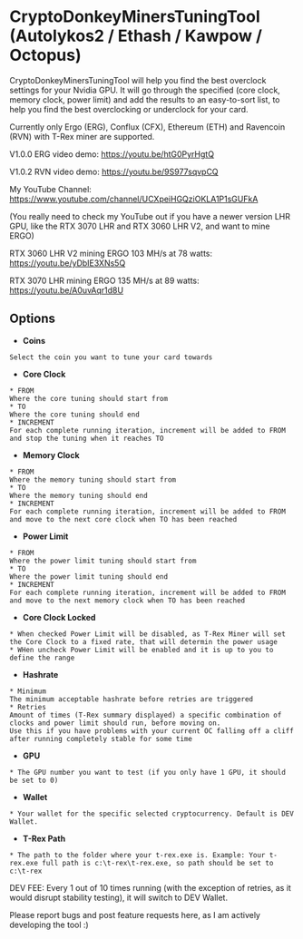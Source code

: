 # CryptoDonkeyMinersTuningTool (Autolykos2 / Ethash / Kawpow / Octopus)

CryptoDonkeyMinersTuningTool will help you find the best overclock settings for your Nvidia GPU. It will go through the specified (core clock, memory clock, power limit) and add the results to an easy-to-sort list, to help you find the best overclocking or underclock for your card.

Currently only Ergo (ERG), Conflux (CFX), Ethereum (ETH) and Ravencoin (RVN) with T-Rex miner are supported.

V1.0.0 ERG video demo: https://youtu.be/htG0PyrHgtQ

V1.0.2 RVN video demo: https://youtu.be/9S977sqvpCQ

My YouTube Channel: https://www.youtube.com/channel/UCXpeiHGQziOKLA1P1sGUFkA

(You really need to check my YouTube out if you have a newer version LHR GPU, like the RTX 3070 LHR and RTX 3060 LHR V2, and want to mine ERGO)

RTX 3060 LHR V2 mining ERGO 103 MH/s at 78 watts: https://youtu.be/yDbIE3XNs5Q

RTX 3070 LHR mining ERGO 135 MH/s at 89 watts: https://youtu.be/A0uvAqr1d8U

## Options
* **Coins**</br>
```
Select the coin you want to tune your card towards
```

* **Core Clock**</br>
```
* FROM
Where the core tuning should start from
* TO
Where the core tuning should end 
* INCREMENT
For each complete running iteration, increment will be added to FROM and stop the tuning when it reaches TO
```

* **Memory Clock**</br>
```
* FROM
Where the memory tuning should start from
* TO
Where the memory tuning should end 
* INCREMENT
For each complete running iteration, increment will be added to FROM and move to the next core clock when TO has been reached
```

* **Power Limit**</br>
```
* FROM
Where the power limit tuning should start from
* TO
Where the power limit tuning should end 
* INCREMENT
For each complete running iteration, increment will be added to FROM and move to the next memory clock when TO has been reached
```

* **Core Clock Locked**</br>
```
* When checked Power Limit will be disabled, as T-Rex Miner will set the Core Clock to a fixed rate, that will determin the power usage
* WHen uncheck Power Limit will be enabled and it is up to you to define the range
```

* **Hashrate**</br>
```
* Minimum
The minimum acceptable hashrate before retries are triggered
* Retries
Amount of times (T-Rex summary displayed) a specific combination of clocks and power limit should run, before moving on.
Use this if you have problems with your current OC falling off a cliff after running completely stable for some time
```

* **GPU**</br>
```
* The GPU number you want to test (if you only have 1 GPU, it should be set to 0)
```

* **Wallet**</br>
```
* Your wallet for the specific selected cryptocurrency. Default is DEV Wallet.
```

* **T-Rex Path**</br>
```
* The path to the folder where your t-rex.exe is. Example: Your t-rex.exe full path is c:\t-rex\t-rex.exe, so path should be set to c:\t-rex
```

DEV FEE:
Every 1 out of 10 times running (with the exception of retries, as it would disrupt stability testing), it will switch to DEV Wallet.


Please report bugs and post feature requests here, as I am actively developing the tool :)
